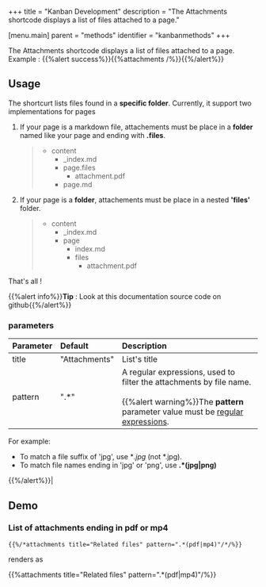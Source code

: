 +++
title = "Kanban Development"
description = "The Attachments shortcode displays a list of files attached to a page."

[menu.main]
parent = "methods"
identifier = "kanbanmethods"
+++

The Attachments shortcode displays a list of files attached to a page.
Example :
{{%alert success%}}{{%attachments  /%}}{{%/alert%}}

## Usage

The shortcurt lists files found in a **specific folder**.
Currently, it support two implementations for pages

1. If your page is a markdown file, attachements must be place in a **folder** named like your page and ending with **.files**.

    > * content
    >   * _index.md
    >   * page.files
    >      * attachment.pdf
    >   * page.md

2. If your page is a **folder**, attachements must be place in a nested **'files'** folder.

    > * content
    >   * _index.md
    >   * page
    >      * index.md
    >      * files
    >          * attachment.pdf

That's all !

{{%alert info%}}**Tip** : Look at this documentation source code on github{{%/alert%}}

### parameters

| Parameter | Default | Description |
|:--|:--|:--|
| title | "Attachments" | List's title  |
| pattern | ".*" | A regular expressions, used to filter the attachments by file name. <br/><br/>{{%alert warning%}}The **pattern** parameter value must be [regular expressions](https://en.wikipedia.org/wiki/Regular_expression).

For example:

* To match a file suffix of 'jpg', use **.*jpg** (not *.jpg).
* To match file names ending in 'jpg' or 'png', use **.*(jpg|png)**

{{%/alert%}}|


## Demo
### List of attachments ending in pdf or mp4

    {{%/*attachments title="Related files" pattern=".*(pdf|mp4)"/*/%}}

renders as

{{%attachments title="Related files" pattern=".*(pdf|mp4)"/%}}
